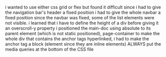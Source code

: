 i wanted to use either css grid or flex but found it difficult since i had to give the navigation bar's header a fixed position
i had to give the whole navbar a fixed position
since the navbar was fixed, some of the list elements were not visible. i learned that i have to define the height of a div before giving it an overscroll-y property
i positioned the main-doc using absolute to its parent element (which is not static positioned), page-container
to make the whole div that contains the anchor tags hyperlinked, i had to make the anchor tag a block (element since they are inline elements) 
ALWAYS put the media queries at the bottom of the CSS file